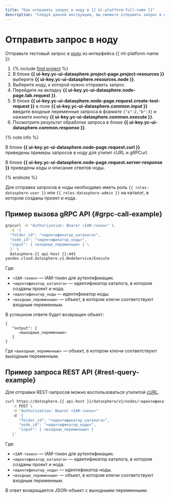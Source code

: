 ```yaml
---
title: "Как отправить запрос в ноду в {{ ml-platform-full-name }}"
description: "Следуя данной инструкции, вы сможете отправить запрос в ноду." 
---
```


# Отправить запрос в ноду

Отправьте тестовый запрос в [ноду](../../concepts/deploy/index.md#node) из интерфейса {{ ml-platform-name }}:
1. {% include [find project](../../../_includes/datasphere/ui-find-project.md) %}
1. В блоке **{{ ui-key.yc-ui-datasphere.project-page.project-resources }}** выберите **{{ ui-key.yc-ui-datasphere.resources.node }}**.
1. Выберите ноду, к которой нужно отправить запрос.
1. Перейдите на вкладку **{{ ui-key.yc-ui-datasphere.node-page.tab.request }}**.
1. В блоке **{{ ui-key.yc-ui-datasphere.node-page.request.create-test-request }}** в поле **{{ ui-key.yc-ui-datasphere.common.input }}** введите входные переменные запроса в формате `{"a":2,"b":3}` и нажмите кнопку **{{ ui-key.yc-ui-datasphere.common.execute }}**.
1. Посмотрите результат обработки запроса в блоке **{{ ui-key.yc-ui-datasphere.common.response }}**.

{% note info %}

В блоке **{{ ui-key.yc-ui-datasphere.node-page.request.curl }}** приведены примеры запросов в ноду для утилит cURL и gRPCurl.

В блоке **{{ ui-key.yc-ui-datasphere.node-page.request.server-response }}** приведены коды и описание ответов ноды.

{% endnote %}

Для отправки запросов в ноды необходимо иметь роль `{{ roles-datasphere-user }}` или `{{ roles-datasphere-admin }}` на каталог, в котором созданы проект и нода.

## Пример вызова gRPC API {#grpc-call-example}

```bash
grpcurl -H "Authorization: Bearer <IAM-токен>" \
  -d '{
  "folder_id": "<идентификатор_каталога>",
  "node_id": "<идентификатор_ноды>",
  "input": { <входные_переменные> } \
  }' \
  datasphere.{{ api-host }}:443
yandex.cloud.datasphere.v1.NodeService/Execute
```

Где:

* `<IAM-токен>` — IAM-токен для аутентификации.
* `<идентификатор_каталога>` — идентификатор каталога, в котором созданы проект и нода.
* `<идентификатор_ноды` — идентификатор ноды.
* `<входные_переменные>` — объект, в котором ключи соответствуют входным переменным.

В успешном ответе будет возвращен объект:

```
{
   "output": {
      <выходные_переменные>
   }
}
```

Где `<выходные_переменные>` — объект, в котором ключи соответствуют выходным переменным.

## Пример запроса REST API {#rest-query-example}

Для отправки REST-запросов можно воспользоваться утилитой [cURL](https://curl.se).

```bash
curl https://datasphere.{{ api-host }}/datasphere/v1/nodes/<идентификатор_ноды>:execute \
   -X POST \
   -H "Authorization: Bearer <IAM-токен>"
   -d '{
      "folder_id": "<идентификатор_каталога>",
      "node_id": "<идентификатор_ноды>",
      "input": { <входные_переменные> }
   }'
```

Где:

* `<IAM-токен>` — IAM-токен для аутентификации.
* `<идентификатор_каталога>` — идентификатор каталога, в котором созданы проект и нода.
* `<идентификатор_ноды>` — идентификатор ноды.
* `<входные_переменные>` — объект, в котором ключи соответствуют входным переменным.

В ответ возвращается JSON-объект с выходными переменными.